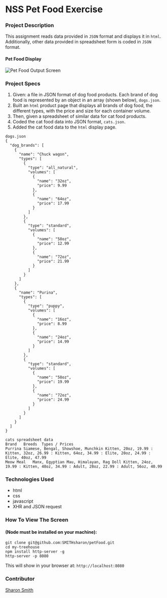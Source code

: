 # NSS Pet Food Exercise

### Project Description 
This assignment reads data provided in `JSON` format and displays it in `html`. 
Additionally, other data provided in spreadsheet form is coded in `JSON` format. 
#### Pet Food Display
![Pet Food Output Screen](https:xxx.png)

### Project Specs
1. Given: a file in JSON format of dog food products. Each brand of dog food is represented by an object in an array (shown below), `dogs.json`. 
2. Built an `html` product page that displays all brands of dog food, the different types, with the price and size for each container volume. 
3. Then, given a spreadsheet of similar data for cat food products. 
4. Coded the cat food data into JSON format, `cats.json`. 
4. Added the cat food data to the `html` display page.  

```
dogs.json
{
  "dog_brands": [
    {
      "name": "Chuck wagon",
      "types": [
        {
          "type": "all_natural",
          "volumes": [
            {
              "name": "32oz",
              "price": 9.99
            },
            {
              "name": "64oz",
              "price": 17.99
            }
          ]
        },
        {
          "type": "standard",
          "volumes": [
            {
              "name": "58oz",
              "price": 12.99
            },
            {
              "name": "72oz",
              "price": 21.99
            }
          ]
        }
      ]
    },
    {
      "name": "Purina",
      "types": [
        {
          "type": "puppy",
          "volumes": [
            {
              "name": "16oz",
              "price": 8.99
            },
            {
              "name": "24oz",
              "price": 14.99
            }
          ]
        },
        {
          "type": "standard",
          "volumes": [
            {
              "name": "58oz",
              "price": 19.99
            },
            {
              "name": "72oz",
              "price": 24.99
            }
          ]
        }
      ]
    }
  ]
}
```
```
cats spreadsheet data
Brand	Breeds	Types / Prices
Purrina	Siamese, Bengal, Showshoe, Munchkin	Kitten, 20oz, 19.99 : Kitten, 32oz, 26.99 : Kitten, 64oz, 34.99 : Elite, 20oz, 24.99 : Elite, 40oz, 47.99
Meow Meal	Manx, Egyptian Mau, Himalayan, Rag Doll	Kitten, 24oz, 19.99 : Kitten, 48oz, 34.99 : Adult, 28oz, 22.99 : Adult, 56oz, 40.99
```

### Technologies Used
- html
- css
- javascript
- XHR and JSON request


### How To View The Screen 
#### (Node must be installed on your machine):
```
git clone git@github.com:SMITHsharon/petFood.git
cd my-treehouse
npm install http-server -g
http-server -p 8080
```

This will show in your browser at: `http://localhost:8080`

### Contributor
[Sharon Smith](https://github.com/SMITHsharon)